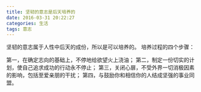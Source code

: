 ```yaml
---
title: 坚韧的意志是后天培养的
date: 2016-03-31 20:22:27
categories: 生活
tags: 意志
---
```


坚韧的意志属于人性中后天的成份，所以是可以培养的。
培养过程的四个步骤：
<!-- more -->
第一，在确定志向的基础上，不停地给欲望火上浇油；
第二，制定一份切实的计划，使自己追求成功的行动永不停止；
第三，关闭心扉，不受外界一切消极因素的影响，包括至爱亲朋的干扰；
第四，与鼓励你和相信你的人结成坚强的事业同盟。

